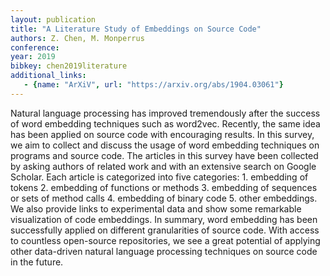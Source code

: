```yaml
---
layout: publication
title: "A Literature Study of Embeddings on Source Code"
authors: Z. Chen, M. Monperrus
conference: 
year: 2019
bibkey: chen2019literature
additional_links:
   - {name: "ArXiV", url: "https://arxiv.org/abs/1904.03061"}
---
```

Natural language processing has improved tremendously after the success of word embedding techniques such as word2vec. Recently, the same idea has been applied on source code with encouraging results. In this survey, we aim to collect and discuss the usage of word embedding techniques on programs and source code. The articles in this survey have been collected by asking authors of related work and with an extensive search on Google Scholar. Each article is categorized into five categories: 1. embedding of tokens 2. embedding of functions or methods 3. embedding of sequences or sets of method calls 4. embedding of binary code 5. other embeddings. We also provide links to experimental data and show some remarkable visualization of code embeddings. In summary, word embedding has been successfully applied on different granularities of source code. With access to countless open-source repositories, we see a great potential of applying other data-driven natural language processing techniques on source code in the future. 
